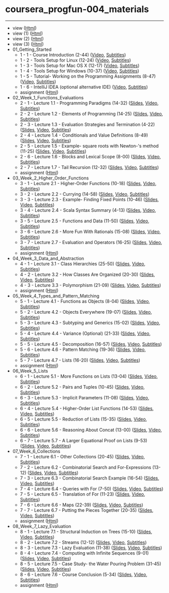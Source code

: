 # coursera_progfun-004_materials
---
* view ([Html](view.html))
* view (1) ([Html](view%20(1).html))
* view (2) ([Html](view%20(2).html))
* view (3) ([Html](view%20(3).html))
* 01_Getting_Started
	* 1 - 1 - Course Introduction (2-44) ([Video](01_Getting_Started/1%20-%201%20-%20Course%20Introduction%20(2-44).mp4), [Subtitles](01_Getting_Started/1%20-%201%20-%20Course%20Introduction%20(2-44).srt))
	* 1 - 2 - Tools Setup for Linux (12-24) ([Video](01_Getting_Started/1%20-%202%20-%20Tools%20Setup%20for%20Linux%20(12-24).mp4), [Subtitles](01_Getting_Started/1%20-%202%20-%20Tools%20Setup%20for%20Linux%20(12-24).srt))
	* 1 - 3 - Tools Setup for Mac OS X (12-17) ([Video](01_Getting_Started/1%20-%203%20-%20Tools%20Setup%20for%20Mac%20OS%20X%20(12-17).mp4), [Subtitles](01_Getting_Started/1%20-%203%20-%20Tools%20Setup%20for%20Mac%20OS%20X%20(12-17).srt))
	* 1 - 4 - Tools Setup for Windows (10-37) ([Video](01_Getting_Started/1%20-%204%20-%20Tools%20Setup%20for%20Windows%20(10-37).mp4), [Subtitles](01_Getting_Started/1%20-%204%20-%20Tools%20Setup%20for%20Windows%20(10-37).srt))
	* 1 - 5 - Tutorial- Working on the Programming Assignments (8-47) ([Video](01_Getting_Started/1%20-%205%20-%20Tutorial-%20Working%20on%20the%20Programming%20Assignments%20(8-47).mp4), [Subtitles](01_Getting_Started/1%20-%205%20-%20Tutorial-%20Working%20on%20the%20Programming%20Assignments%20(8-47).srt))
	* 1 - 6 - IntelliJ IDEA (optional alternative IDE) ([Video](01_Getting_Started/1%20-%206%20-%20IntelliJ%20IDEA%20(optional%20alternative%20IDE).mp4), [Subtitles](01_Getting_Started/1%20-%206%20-%20IntelliJ%20IDEA%20(optional%20alternative%20IDE).srt))
	* assignment ([Html](01_Getting_Started/assignment.html))
* 02_Week_1_Functions_Evaluations
	* 2 - 1 - Lecture 1.1 - Programming Paradigms (14-32) ([Slides](02_Week_1_Functions_Evaluations/2%20-%201%20-%20Lecture%201.1%20-%20Programming%20Paradigms%20(14-32).pdf), [Video](02_Week_1_Functions_Evaluations/2%20-%201%20-%20Lecture%201.1%20-%20Programming%20Paradigms%20(14-32).mp4), [Subtitles](02_Week_1_Functions_Evaluations/2%20-%201%20-%20Lecture%201.1%20-%20Programming%20Paradigms%20(14-32).srt))
	* 2 - 2 - Lecture 1.2 - Elements of Programming (14-25) ([Slides](02_Week_1_Functions_Evaluations/2%20-%202%20-%20Lecture%201.2%20-%20Elements%20of%20Programming%20(14-25).pdf), [Video](02_Week_1_Functions_Evaluations/2%20-%202%20-%20Lecture%201.2%20-%20Elements%20of%20Programming%20(14-25).mp4), [Subtitles](02_Week_1_Functions_Evaluations/2%20-%202%20-%20Lecture%201.2%20-%20Elements%20of%20Programming%20(14-25).srt))
	* 2 - 3 - Lecture 1.3 - Evaluation Strategies and Termination (4-22) ([Slides](02_Week_1_Functions_Evaluations/2%20-%203%20-%20Lecture%201.3%20-%20Evaluation%20Strategies%20and%20Termination%20(4-22).pdf), [Video](02_Week_1_Functions_Evaluations/2%20-%203%20-%20Lecture%201.3%20-%20Evaluation%20Strategies%20and%20Termination%20(4-22).mp4), [Subtitles](02_Week_1_Functions_Evaluations/2%20-%203%20-%20Lecture%201.3%20-%20Evaluation%20Strategies%20and%20Termination%20(4-22).srt))
	* 2 - 4 - Lecture 1.4 - Conditionals and Value Definitions (8-49) ([Slides](02_Week_1_Functions_Evaluations/2%20-%204%20-%20Lecture%201.4%20-%20Conditionals%20and%20Value%20Definitions%20(8-49).pdf), [Video](02_Week_1_Functions_Evaluations/2%20-%204%20-%20Lecture%201.4%20-%20Conditionals%20and%20Value%20Definitions%20(8-49).mp4), [Subtitles](02_Week_1_Functions_Evaluations/2%20-%204%20-%20Lecture%201.4%20-%20Conditionals%20and%20Value%20Definitions%20(8-49).srt))
	* 2 - 5 - Lecture 1.5 - Example- square roots with Newton-'s method (11-25) ([Slides](02_Week_1_Functions_Evaluations/2%20-%205%20-%20Lecture%201.5%20-%20Example-%20square%20roots%20with%20Newton-'s%20method%20(11-25).pdf), [Video](02_Week_1_Functions_Evaluations/2%20-%205%20-%20Lecture%201.5%20-%20Example-%20square%20roots%20with%20Newton-'s%20method%20(11-25).mp4), [Subtitles](02_Week_1_Functions_Evaluations/2%20-%205%20-%20Lecture%201.5%20-%20Example-%20square%20roots%20with%20Newton-'s%20method%20(11-25).srt))
	* 2 - 6 - Lecture 1.6 - Blocks and Lexical Scope (8-00) ([Slides](02_Week_1_Functions_Evaluations/2%20-%206%20-%20Lecture%201.6%20-%20Blocks%20and%20Lexical%20Scope%20(8-00).pdf), [Video](02_Week_1_Functions_Evaluations/2%20-%206%20-%20Lecture%201.6%20-%20Blocks%20and%20Lexical%20Scope%20(8-00).mp4), [Subtitles](02_Week_1_Functions_Evaluations/2%20-%206%20-%20Lecture%201.6%20-%20Blocks%20and%20Lexical%20Scope%20(8-00).srt))
	* 2 - 7 - Lecture 1.7 - Tail Recursion (12-32) ([Slides](02_Week_1_Functions_Evaluations/2%20-%207%20-%20Lecture%201.7%20-%20Tail%20Recursion%20(12-32).pdf), [Video](02_Week_1_Functions_Evaluations/2%20-%207%20-%20Lecture%201.7%20-%20Tail%20Recursion%20(12-32).mp4), [Subtitles](02_Week_1_Functions_Evaluations/2%20-%207%20-%20Lecture%201.7%20-%20Tail%20Recursion%20(12-32).srt))
	* assignment ([Html](02_Week_1_Functions_Evaluations/assignment.html))
* 03_Week_2_Higher_Order_Functions
	* 3 - 1 - Lecture 2.1 - Higher-Order Functions (10-18) ([Slides](03_Week_2_Higher_Order_Functions/3%20-%201%20-%20Lecture%202.1%20-%20Higher-Order%20Functions%20(10-18).pdf), [Video](03_Week_2_Higher_Order_Functions/3%20-%201%20-%20Lecture%202.1%20-%20Higher-Order%20Functions%20(10-18).mp4), [Subtitles](03_Week_2_Higher_Order_Functions/3%20-%201%20-%20Lecture%202.1%20-%20Higher-Order%20Functions%20(10-18).srt))
	* 3 - 2 - Lecture 2.2 - Currying (14-58) ([Slides](03_Week_2_Higher_Order_Functions/3%20-%202%20-%20Lecture%202.2%20-%20Currying%20(14-58).pdf), [Video](03_Week_2_Higher_Order_Functions/3%20-%202%20-%20Lecture%202.2%20-%20Currying%20(14-58).mp4), [Subtitles](03_Week_2_Higher_Order_Functions/3%20-%202%20-%20Lecture%202.2%20-%20Currying%20(14-58).srt))
	* 3 - 3 - Lecture 2.3 - Example- Finding Fixed Points (10-46) ([Slides](03_Week_2_Higher_Order_Functions/3%20-%203%20-%20Lecture%202.3%20-%20Example-%20Finding%20Fixed%20Points%20(10-46).pdf), [Video](03_Week_2_Higher_Order_Functions/3%20-%203%20-%20Lecture%202.3%20-%20Example-%20Finding%20Fixed%20Points%20(10-46).mp4), [Subtitles](03_Week_2_Higher_Order_Functions/3%20-%203%20-%20Lecture%202.3%20-%20Example-%20Finding%20Fixed%20Points%20(10-46).srt))
	* 3 - 4 - Lecture 2.4 - Scala Syntax Summary (4-13) ([Slides](03_Week_2_Higher_Order_Functions/3%20-%204%20-%20Lecture%202.4%20-%20Scala%20Syntax%20Summary%20(4-13).pdf), [Video](03_Week_2_Higher_Order_Functions/3%20-%204%20-%20Lecture%202.4%20-%20Scala%20Syntax%20Summary%20(4-13).mp4), [Subtitles](03_Week_2_Higher_Order_Functions/3%20-%204%20-%20Lecture%202.4%20-%20Scala%20Syntax%20Summary%20(4-13).srt))
	* 3 - 5 - Lecture 2.5 - Functions and Data (11-50) ([Slides](03_Week_2_Higher_Order_Functions/3%20-%205%20-%20Lecture%202.5%20-%20Functions%20and%20Data%20(11-50).pdf), [Video](03_Week_2_Higher_Order_Functions/3%20-%205%20-%20Lecture%202.5%20-%20Functions%20and%20Data%20(11-50).mp4), [Subtitles](03_Week_2_Higher_Order_Functions/3%20-%205%20-%20Lecture%202.5%20-%20Functions%20and%20Data%20(11-50).srt))
	* 3 - 6 - Lecture 2.6 - More Fun With Rationals (15-08) ([Slides](03_Week_2_Higher_Order_Functions/3%20-%206%20-%20Lecture%202.6%20-%20More%20Fun%20With%20Rationals%20(15-08).pdf), [Video](03_Week_2_Higher_Order_Functions/3%20-%206%20-%20Lecture%202.6%20-%20More%20Fun%20With%20Rationals%20(15-08).mp4), [Subtitles](03_Week_2_Higher_Order_Functions/3%20-%206%20-%20Lecture%202.6%20-%20More%20Fun%20With%20Rationals%20(15-08).srt))
	* 3 - 7 - Lecture 2.7 - Evaluation and Operators (16-25) ([Slides](03_Week_2_Higher_Order_Functions/3%20-%207%20-%20Lecture%202.7%20-%20Evaluation%20and%20Operators%20(16-25).pdf), [Video](03_Week_2_Higher_Order_Functions/3%20-%207%20-%20Lecture%202.7%20-%20Evaluation%20and%20Operators%20(16-25).mp4), [Subtitles](03_Week_2_Higher_Order_Functions/3%20-%207%20-%20Lecture%202.7%20-%20Evaluation%20and%20Operators%20(16-25).srt))
	* assignment ([Html](03_Week_2_Higher_Order_Functions/assignment.html))
* 04_Week_3_Data_and_Abstraction
	* 4 - 1 - Lecture 3.1 - Class Hierarchies (25-50) ([Slides](04_Week_3_Data_and_Abstraction/4%20-%201%20-%20Lecture%203.1%20-%20Class%20Hierarchies%20(25-50).pdf), [Video](04_Week_3_Data_and_Abstraction/4%20-%201%20-%20Lecture%203.1%20-%20Class%20Hierarchies%20(25-50).mp4), [Subtitles](04_Week_3_Data_and_Abstraction/4%20-%201%20-%20Lecture%203.1%20-%20Class%20Hierarchies%20(25-50).srt))
	* 4 - 2 - Lecture 3.2 - How Classes Are Organized (20-30) ([Slides](04_Week_3_Data_and_Abstraction/4%20-%202%20-%20Lecture%203.2%20-%20How%20Classes%20Are%20Organized%20(20-30).pdf), [Video](04_Week_3_Data_and_Abstraction/4%20-%202%20-%20Lecture%203.2%20-%20How%20Classes%20Are%20Organized%20(20-30).mp4), [Subtitles](04_Week_3_Data_and_Abstraction/4%20-%202%20-%20Lecture%203.2%20-%20How%20Classes%20Are%20Organized%20(20-30).srt))
	* 4 - 3 - Lecture 3.3 - Polymorphism (21-09) ([Slides](04_Week_3_Data_and_Abstraction/4%20-%203%20-%20Lecture%203.3%20-%20Polymorphism%20(21-09).pdf), [Video](04_Week_3_Data_and_Abstraction/4%20-%203%20-%20Lecture%203.3%20-%20Polymorphism%20(21-09).mp4), [Subtitles](04_Week_3_Data_and_Abstraction/4%20-%203%20-%20Lecture%203.3%20-%20Polymorphism%20(21-09).srt))
	* assignment ([Html](04_Week_3_Data_and_Abstraction/assignment.html))
* 05_Week_4_Types_and_Pattern_Matching
	* 5 - 1 - Lecture 4.1 - Functions as Objects (8-04) ([Slides](05_Week_4_Types_and_Pattern_Matching/5%20-%201%20-%20Lecture%204.1%20-%20Functions%20as%20Objects%20(8-04).pdf), [Video](05_Week_4_Types_and_Pattern_Matching/5%20-%201%20-%20Lecture%204.1%20-%20Functions%20as%20Objects%20(8-04).mp4), [Subtitles](05_Week_4_Types_and_Pattern_Matching/5%20-%201%20-%20Lecture%204.1%20-%20Functions%20as%20Objects%20(8-04).srt))
	* 5 - 2 - Lecture 4.2 - Objects Everywhere (19-07) ([Slides](05_Week_4_Types_and_Pattern_Matching/5%20-%202%20-%20Lecture%204.2%20-%20Objects%20Everywhere%20(19-07).pdf), [Video](05_Week_4_Types_and_Pattern_Matching/5%20-%202%20-%20Lecture%204.2%20-%20Objects%20Everywhere%20(19-07).mp4), [Subtitles](05_Week_4_Types_and_Pattern_Matching/5%20-%202%20-%20Lecture%204.2%20-%20Objects%20Everywhere%20(19-07).srt))
	* 5 - 3 - Lecture 4.3 - Subtyping and Generics (15-02) ([Slides](05_Week_4_Types_and_Pattern_Matching/5%20-%203%20-%20Lecture%204.3%20-%20Subtyping%20and%20Generics%20(15-02).pdf), [Video](05_Week_4_Types_and_Pattern_Matching/5%20-%203%20-%20Lecture%204.3%20-%20Subtyping%20and%20Generics%20(15-02).mp4), [Subtitles](05_Week_4_Types_and_Pattern_Matching/5%20-%203%20-%20Lecture%204.3%20-%20Subtyping%20and%20Generics%20(15-02).srt))
	* 5 - 4 - Lecture 4.4 - Variance (Optional) (21-33) ([Slides](05_Week_4_Types_and_Pattern_Matching/5%20-%204%20-%20Lecture%204.4%20-%20Variance%20(Optional)%20(21-33).pdf), [Video](05_Week_4_Types_and_Pattern_Matching/5%20-%204%20-%20Lecture%204.4%20-%20Variance%20(Optional)%20(21-33).mp4), [Subtitles](05_Week_4_Types_and_Pattern_Matching/5%20-%204%20-%20Lecture%204.4%20-%20Variance%20(Optional)%20(21-33).srt))
	* 5 - 5 - Lecture 4.5 - Decomposition (16-57) ([Slides](05_Week_4_Types_and_Pattern_Matching/5%20-%205%20-%20Lecture%204.5%20-%20Decomposition%20(16-57).pdf), [Video](05_Week_4_Types_and_Pattern_Matching/5%20-%205%20-%20Lecture%204.5%20-%20Decomposition%20(16-57).mp4), [Subtitles](05_Week_4_Types_and_Pattern_Matching/5%20-%205%20-%20Lecture%204.5%20-%20Decomposition%20(16-57).srt))
	* 5 - 6 - Lecture 4.6 - Pattern Matching (19-36) ([Slides](05_Week_4_Types_and_Pattern_Matching/5%20-%206%20-%20Lecture%204.6%20-%20Pattern%20Matching%20(19-36).pdf), [Video](05_Week_4_Types_and_Pattern_Matching/5%20-%206%20-%20Lecture%204.6%20-%20Pattern%20Matching%20(19-36).mp4), [Subtitles](05_Week_4_Types_and_Pattern_Matching/5%20-%206%20-%20Lecture%204.6%20-%20Pattern%20Matching%20(19-36).srt))
	* 5 - 7 - Lecture 4.7 - Lists (16-20) ([Slides](05_Week_4_Types_and_Pattern_Matching/5%20-%207%20-%20Lecture%204.7%20-%20Lists%20(16-20).pdf), [Video](05_Week_4_Types_and_Pattern_Matching/5%20-%207%20-%20Lecture%204.7%20-%20Lists%20(16-20).mp4), [Subtitles](05_Week_4_Types_and_Pattern_Matching/5%20-%207%20-%20Lecture%204.7%20-%20Lists%20(16-20).srt))
	* assignment ([Html](05_Week_4_Types_and_Pattern_Matching/assignment.html))
* 06_Week_5_Lists
	* 6 - 1 - Lecture 5.1 - More Functions on Lists (13-04) ([Slides](06_Week_5_Lists/6%20-%201%20-%20Lecture%205.1%20-%20More%20Functions%20on%20Lists%20(13-04).pdf), [Video](06_Week_5_Lists/6%20-%201%20-%20Lecture%205.1%20-%20More%20Functions%20on%20Lists%20(13-04).mp4), [Subtitles](06_Week_5_Lists/6%20-%201%20-%20Lecture%205.1%20-%20More%20Functions%20on%20Lists%20(13-04).srt))
	* 6 - 2 - Lecture 5.2 - Pairs and Tuples (10-45) ([Slides](06_Week_5_Lists/6%20-%202%20-%20Lecture%205.2%20-%20Pairs%20and%20Tuples%20(10-45).pdf), [Video](06_Week_5_Lists/6%20-%202%20-%20Lecture%205.2%20-%20Pairs%20and%20Tuples%20(10-45).mp4), [Subtitles](06_Week_5_Lists/6%20-%202%20-%20Lecture%205.2%20-%20Pairs%20and%20Tuples%20(10-45).srt))
	* 6 - 3 - Lecture 5.3 - Implicit Parameters (11-08) ([Slides](06_Week_5_Lists/6%20-%203%20-%20Lecture%205.3%20-%20Implicit%20Parameters%20(11-08).pdf), [Video](06_Week_5_Lists/6%20-%203%20-%20Lecture%205.3%20-%20Implicit%20Parameters%20(11-08).mp4), [Subtitles](06_Week_5_Lists/6%20-%203%20-%20Lecture%205.3%20-%20Implicit%20Parameters%20(11-08).srt))
	* 6 - 4 - Lecture 5.4 - Higher-Order List Functions (14-53) ([Slides](06_Week_5_Lists/6%20-%204%20-%20Lecture%205.4%20-%20Higher-Order%20List%20Functions%20(14-53).pdf), [Video](06_Week_5_Lists/6%20-%204%20-%20Lecture%205.4%20-%20Higher-Order%20List%20Functions%20(14-53).mp4), [Subtitles](06_Week_5_Lists/6%20-%204%20-%20Lecture%205.4%20-%20Higher-Order%20List%20Functions%20(14-53).srt))
	* 6 - 5 - Lecture 5.5 - Reduction of Lists (15-35) ([Slides](06_Week_5_Lists/6%20-%205%20-%20Lecture%205.5%20-%20Reduction%20of%20Lists%20(15-35).pdf), [Video](06_Week_5_Lists/6%20-%205%20-%20Lecture%205.5%20-%20Reduction%20of%20Lists%20(15-35).mp4), [Subtitles](06_Week_5_Lists/6%20-%205%20-%20Lecture%205.5%20-%20Reduction%20of%20Lists%20(15-35).srt))
	* 6 - 6 - Lecture 5.6 - Reasoning About Concat (13-00) ([Slides](06_Week_5_Lists/6%20-%206%20-%20Lecture%205.6%20-%20Reasoning%20About%20Concat%20(13-00).pdf), [Video](06_Week_5_Lists/6%20-%206%20-%20Lecture%205.6%20-%20Reasoning%20About%20Concat%20(13-00).mp4), [Subtitles](06_Week_5_Lists/6%20-%206%20-%20Lecture%205.6%20-%20Reasoning%20About%20Concat%20(13-00).srt))
	* 6 - 7 - Lecture 5.7 - A Larger Equational Proof on Lists (9-53) ([Slides](06_Week_5_Lists/6%20-%207%20-%20Lecture%205.7%20-%20A%20Larger%20Equational%20Proof%20on%20Lists%20(9-53).pdf), [Video](06_Week_5_Lists/6%20-%207%20-%20Lecture%205.7%20-%20A%20Larger%20Equational%20Proof%20on%20Lists%20(9-53).mp4), [Subtitles](06_Week_5_Lists/6%20-%207%20-%20Lecture%205.7%20-%20A%20Larger%20Equational%20Proof%20on%20Lists%20(9-53).srt))
* 07_Week_6_Collections
	* 7 - 1 - Lecture 6.1 - Other Collections (20-45) ([Slides](07_Week_6_Collections/7%20-%201%20-%20Lecture%206.1%20-%20Other%20Collections%20(20-45).pdf), [Video](07_Week_6_Collections/7%20-%201%20-%20Lecture%206.1%20-%20Other%20Collections%20(20-45).mp4), [Subtitles](07_Week_6_Collections/7%20-%201%20-%20Lecture%206.1%20-%20Other%20Collections%20(20-45).srt))
	* 7 - 2 - Lecture 6.2 - Combinatorial Search and For-Expressions (13-12) ([Slides](07_Week_6_Collections/7%20-%202%20-%20Lecture%206.2%20-%20Combinatorial%20Search%20and%20For-Expressions%20(13-12).pdf), [Video](07_Week_6_Collections/7%20-%202%20-%20Lecture%206.2%20-%20Combinatorial%20Search%20and%20For-Expressions%20(13-12).mp4), [Subtitles](07_Week_6_Collections/7%20-%202%20-%20Lecture%206.2%20-%20Combinatorial%20Search%20and%20For-Expressions%20(13-12).srt))
	* 7 - 3 - Lecture 6.3 - Combinatorial Search Example (16-54) ([Slides](07_Week_6_Collections/7%20-%203%20-%20Lecture%206.3%20-%20Combinatorial%20Search%20Example%20(16-54).pdf), [Video](07_Week_6_Collections/7%20-%203%20-%20Lecture%206.3%20-%20Combinatorial%20Search%20Example%20(16-54).mp4), [Subtitles](07_Week_6_Collections/7%20-%203%20-%20Lecture%206.3%20-%20Combinatorial%20Search%20Example%20(16-54).srt))
	* 7 - 4 - Lecture 6.4 - Queries with For (7-50) ([Slides](07_Week_6_Collections/7%20-%204%20-%20Lecture%206.4%20-%20Queries%20with%20For%20(7-50).pdf), [Video](07_Week_6_Collections/7%20-%204%20-%20Lecture%206.4%20-%20Queries%20with%20For%20(7-50).mp4), [Subtitles](07_Week_6_Collections/7%20-%204%20-%20Lecture%206.4%20-%20Queries%20with%20For%20(7-50).srt))
	* 7 - 5 - Lecture 6.5 - Translation of For (11-23) ([Slides](07_Week_6_Collections/7%20-%205%20-%20Lecture%206.5%20-%20Translation%20of%20For%20(11-23).pdf), [Video](07_Week_6_Collections/7%20-%205%20-%20Lecture%206.5%20-%20Translation%20of%20For%20(11-23).mp4), [Subtitles](07_Week_6_Collections/7%20-%205%20-%20Lecture%206.5%20-%20Translation%20of%20For%20(11-23).srt))
	* 7 - 6 - Lecture 6.6 - Maps (22-39) ([Slides](07_Week_6_Collections/7%20-%206%20-%20Lecture%206.6%20-%20Maps%20(22-39).pdf), [Video](07_Week_6_Collections/7%20-%206%20-%20Lecture%206.6%20-%20Maps%20(22-39).mp4), [Subtitles](07_Week_6_Collections/7%20-%206%20-%20Lecture%206.6%20-%20Maps%20(22-39).srt))
	* 7 - 7 - Lecture 6.7 - Putting the Pieces Together (20-35) ([Slides](07_Week_6_Collections/7%20-%207%20-%20Lecture%206.7%20-%20Putting%20the%20Pieces%20Together%20(20-35).pdf), [Video](07_Week_6_Collections/7%20-%207%20-%20Lecture%206.7%20-%20Putting%20the%20Pieces%20Together%20(20-35).mp4), [Subtitles](07_Week_6_Collections/7%20-%207%20-%20Lecture%206.7%20-%20Putting%20the%20Pieces%20Together%20(20-35).srt))
	* assignment ([Html](07_Week_6_Collections/assignment.html))
* 08_Week_7_Lazy_Evaluation
	* 8 - 1 - Lecture 7.1 - Structural Induction on Trees (15-10) ([Slides](08_Week_7_Lazy_Evaluation/8%20-%201%20-%20Lecture%207.1%20-%20Structural%20Induction%20on%20Trees%20(15-10).pdf), [Video](08_Week_7_Lazy_Evaluation/8%20-%201%20-%20Lecture%207.1%20-%20Structural%20Induction%20on%20Trees%20(15-10).mp4), [Subtitles](08_Week_7_Lazy_Evaluation/8%20-%201%20-%20Lecture%207.1%20-%20Structural%20Induction%20on%20Trees%20(15-10).srt))
	* 8 - 2 - Lecture 7.2 - Streams (12-12) ([Slides](08_Week_7_Lazy_Evaluation/8%20-%202%20-%20Lecture%207.2%20-%20Streams%20(12-12).pdf), [Video](08_Week_7_Lazy_Evaluation/8%20-%202%20-%20Lecture%207.2%20-%20Streams%20(12-12).mp4), [Subtitles](08_Week_7_Lazy_Evaluation/8%20-%202%20-%20Lecture%207.2%20-%20Streams%20(12-12).srt))
	* 8 - 3 - Lecture 7.3 - Lazy Evaluation (11-38) ([Slides](08_Week_7_Lazy_Evaluation/8%20-%203%20-%20Lecture%207.3%20-%20Lazy%20Evaluation%20(11-38).pdf), [Video](08_Week_7_Lazy_Evaluation/8%20-%203%20-%20Lecture%207.3%20-%20Lazy%20Evaluation%20(11-38).mp4), [Subtitles](08_Week_7_Lazy_Evaluation/8%20-%203%20-%20Lecture%207.3%20-%20Lazy%20Evaluation%20(11-38).srt))
	* 8 - 4 - Lecture 7.4 - Computing with Infinite Sequences (9-01) ([Slides](08_Week_7_Lazy_Evaluation/8%20-%204%20-%20Lecture%207.4%20-%20Computing%20with%20Infinite%20Sequences%20(9-01).pdf), [Video](08_Week_7_Lazy_Evaluation/8%20-%204%20-%20Lecture%207.4%20-%20Computing%20with%20Infinite%20Sequences%20(9-01).mp4), [Subtitles](08_Week_7_Lazy_Evaluation/8%20-%204%20-%20Lecture%207.4%20-%20Computing%20with%20Infinite%20Sequences%20(9-01).srt))
	* 8 - 5 - Lecture 7.5 - Case Study- the Water Pouring Problem (31-45) ([Slides](08_Week_7_Lazy_Evaluation/8%20-%205%20-%20Lecture%207.5%20-%20Case%20Study-%20the%20Water%20Pouring%20Problem%20(31-45).pdf), [Video](08_Week_7_Lazy_Evaluation/8%20-%205%20-%20Lecture%207.5%20-%20Case%20Study-%20the%20Water%20Pouring%20Problem%20(31-45).mp4), [Subtitles](08_Week_7_Lazy_Evaluation/8%20-%205%20-%20Lecture%207.5%20-%20Case%20Study-%20the%20Water%20Pouring%20Problem%20(31-45).srt))
	* 8 - 6 - Lecture 7.6 - Course Conclusion (5-34) ([Slides](08_Week_7_Lazy_Evaluation/8%20-%206%20-%20Lecture%207.6%20-%20Course%20Conclusion%20(5-34).pdf), [Video](08_Week_7_Lazy_Evaluation/8%20-%206%20-%20Lecture%207.6%20-%20Course%20Conclusion%20(5-34).mp4), [Subtitles](08_Week_7_Lazy_Evaluation/8%20-%206%20-%20Lecture%207.6%20-%20Course%20Conclusion%20(5-34).srt))
	* assignment ([Html](08_Week_7_Lazy_Evaluation/assignment.html))
